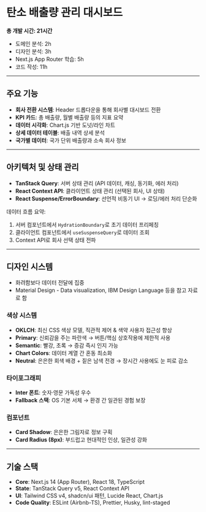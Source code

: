 # 탄소 배출량 관리 대시보드

**총 개발 시간: 21시간**

- 도메인 분석: 2h
- 디자인 분석: 3h
- Next.js App Router 학습: 5h
- 코드 작성: 11h

---

## 주요 기능

- **회사 전환 시스템**: Header 드롭다운을 통해 회사별 대시보드 전환
- **KPI 카드**: 총 배출량, 월별 배출량 등의 지표 요약
- **데이터 시각화**: Chart.js 기반 도넛/라인 차트
- **상세 데이터 테이블**: 배출 내역 상세 분석
- **국가별 데이터**: 국가 단위 배출량과 소속 회사 정보

---

## 아키텍처 및 상태 관리

- **TanStack Query**: 서버 상태 관리 (API 데이터, 캐싱, 동기화, 에러 처리)
- **React Context API**: 클라이언트 상태 관리 (선택된 회사, UI 상태)
- **React Suspense/ErrorBoundary**: 선언적 비동기 UI → 로딩/에러 처리 단순화

데이터 흐름 요약:

1. 서버 컴포넌트에서 `HydrationBoundary`로 초기 데이터 프리페칭
2. 클라이언트 컴포넌트에서 `useSuspenseQuery`로 데이터 조회
3. Context API로 회사 선택 상태 전파

---

## 디자인 시스템

- 화려함보다 데이터 전달에 집중
- Material Design - Data visualization, IBM Design Language 등을 참고 자료로 함

### 색상 시스템

- **OKLCH**: 최신 CSS 색상 모델, 직관적 제어 & 색약 사용자 접근성 향상
- **Primary**: 신뢰감을 주는 파란색 → 버튼/핵심 상호작용에 제한적 사용
- **Semantic**: 빨강, 초록 → 증감 즉시 인지 가능
- **Chart Colors**: 데이터 계열 간 혼동 최소화
- **Neutral**: 은은한 회색 배경 + 짙은 남색 전경 → 장시간 사용에도 눈 피로 감소

### 타이포그래피

- **Inter 폰트**: 숫자·영문 가독성 우수
- **Fallback 스택**: OS 기본 서체 → 환경 간 일관된 경험 보장

### 컴포넌트

- **Card Shadow**: 은은한 그림자로 정보 구획
- **Card Radius (8px)**: 부드럽고 현대적인 인상, 일관성 강화

---

## 기술 스택

- **Core**: Next.js 14 (App Router), React 18, TypeScript
- **State**: TanStack Query v5, React Context API
- **UI**: Tailwind CSS v4, shadcn/ui 패턴, Lucide React, Chart.js
- **Code Quality**: ESLint (Airbnb-TS), Prettier, Husky, lint-staged
